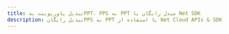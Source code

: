 ---title: تبدیل پاورپوینت بهPPT، PPS به PPT مبدل رایگان یا Net SDKdescription: تبدیل رایگانPPS به PPT با استفاده از Net Cloud APIs & SDK. همچنین اسناد Microsoft PowerPoint را در Cloud ایجاد، ویرایش و رندر کنید.---